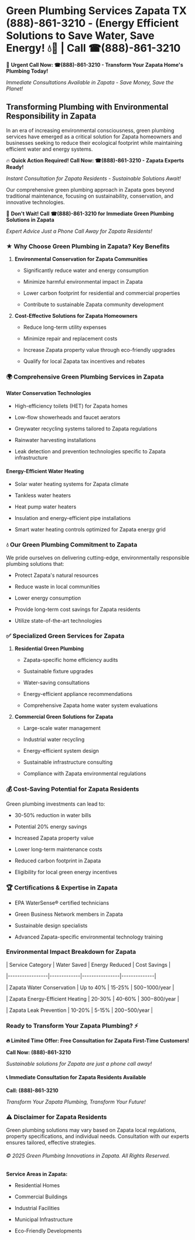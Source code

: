 # Green Plumbing Services Zapata TX (888)-861-3210 - (Energy Efficient Solutions to Save Water, Save Energy! 💧🌿 | Call ☎(888)-861-3210

🚨 **Urgent Call Now: ☎(888)-861-3210 - Transform Your Zapata Home's Plumbing Today!**
*Immediate Consultations Available in Zapata - Save Money, Save the Planet!*

## Transforming Plumbing with Environmental Responsibility in Zapata

In an era of increasing environmental consciousness, green plumbing services have emerged as a critical solution for Zapata homeowners and businesses seeking to reduce their ecological footprint while maintaining efficient water and energy systems. 

🔥 **Quick Action Required! Call Now: ☎(888)-861-3210 - Zapata Experts Ready!**
*Instant Consultation for Zapata Residents - Sustainable Solutions Await!*

Our comprehensive green plumbing approach in Zapata goes beyond traditional maintenance, focusing on sustainability, conservation, and innovative technologies.

🚨 **Don't Wait! Call ☎(888)-861-3210 for Immediate Green Plumbing Solutions in Zapata**
*Expert Advice Just a Phone Call Away for Zapata Residents!*

### ★ Why Choose Green Plumbing in Zapata? Key Benefits

1. **Environmental Conservation for Zapata Communities** 
   - Significantly reduce water and energy consumption
   - Minimize harmful environmental impact in Zapata
   - Lower carbon footprint for residential and commercial properties
   - Contribute to sustainable Zapata community development

2. **Cost-Effective Solutions for Zapata Homeowners** 
   - Reduce long-term utility expenses
   - Minimize repair and replacement costs
   - Increase Zapata property value through eco-friendly upgrades
   - Qualify for local Zapata tax incentives and rebates

### 🌍 Comprehensive Green Plumbing Services in Zapata

#### Water Conservation Technologies
- High-efficiency toilets (HET) for Zapata homes
- Low-flow showerheads and faucet aerators
- Greywater recycling systems tailored to Zapata regulations
- Rainwater harvesting installations
- Leak detection and prevention technologies specific to Zapata infrastructure

#### Energy-Efficient Water Heating
- Solar water heating systems for Zapata climate
- Tankless water heaters
- Heat pump water heaters
- Insulation and energy-efficient pipe installations
- Smart water heating controls optimized for Zapata energy grid

### 💧 Our Green Plumbing Commitment to Zapata

We pride ourselves on delivering cutting-edge, environmentally responsible plumbing solutions that:
- Protect Zapata's natural resources
- Reduce waste in local communities
- Lower energy consumption
- Provide long-term cost savings for Zapata residents
- Utilize state-of-the-art technologies

### ✅ Specialized Green Services for Zapata

1. **Residential Green Plumbing**
   - Zapata-specific home efficiency audits
   - Sustainable fixture upgrades
   - Water-saving consultations
   - Energy-efficient appliance recommendations
   - Comprehensive Zapata home water system evaluations

2. **Commercial Green Solutions for Zapata**
   - Large-scale water management
   - Industrial water recycling
   - Energy-efficient system design
   - Sustainable infrastructure consulting
   - Compliance with Zapata environmental regulations

### 💰 Cost-Saving Potential for Zapata Residents

Green plumbing investments can lead to:
- 30-50% reduction in water bills
- Potential 20% energy savings
- Increased Zapata property value
- Lower long-term maintenance costs
- Reduced carbon footprint in Zapata
- Eligibility for local green energy incentives

### 🏆 Certifications & Expertise in Zapata

- EPA WaterSense® certified technicians
- Green Business Network members in Zapata
- Sustainable design specialists
- Advanced Zapata-specific environmental technology training

### Environmental Impact Breakdown for Zapata

| Service Category | Water Saved | Energy Reduced | Cost Savings |
|-----------------|-------------|----------------|--------------|
| Zapata Water Conservation | Up to 40% | 15-25% | $500-$1000/year |
| Zapata Energy-Efficient Heating | 20-30% | 40-60% | $300-$800/year |
| Zapata Leak Prevention | 10-20% | 5-15% | $200-$500/year |

### Ready to Transform Your Zapata Plumbing? ⚡

**🔥 Limited Time Offer: Free Consultation for Zapata First-Time Customers!**

**Call Now: (888)-861-3210**
*Sustainable solutions for Zapata are just a phone call away!*

#### 📞 Immediate Consultation for Zapata Residents Available

**Call: (888)-861-3210**
*Transform Your Zapata Plumbing, Transform Your Future!*

### ⚠️ Disclaimer for Zapata Residents

Green plumbing solutions may vary based on Zapata local regulations, property specifications, and individual needs. Consultation with our experts ensures tailored, effective strategies.

###### © 2025 Green Plumbing Innovations in Zapata. All Rights Reserved.

**Service Areas in Zapata:** 
- Residential Homes
- Commercial Buildings
- Industrial Facilities
- Municipal Infrastructure
- Eco-Friendly Developments